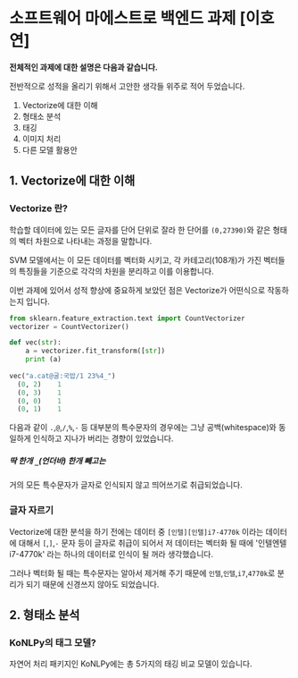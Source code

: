 # 소프트웨어 마에스트로 백엔드 과제 [이호연]
**전체적인 과제에 대한 설명은 다음과 같습니다.**

전반적으로 성적을 올리기 위해서 고안한 생각들 위주로 적어 두었습니다.

1. Vectorize에 대한 이해
2. 형태소 분석
2. 태깅
3. 이미지 처리
4. 다른 모델 활용안

## 1. Vectorize에 대한 이해

### Vectorize 란?
 학습할 데이터에 있는 모든 글자를 단어 단위로 잘라 한 단어를 `(0,27390)`와 같은 형태의 벡터 차원으로 나타내는 과정을 말합니다.

SVM 모델에서는 이 모든 데이터를 벡터화 시키고,
각 카테고리(108개)가 가진 벡터들의 특징들을 기준으로 각각의 차원을 분리하고 이를 이용합니다.

이번 과제에 있어서 성적 향상에 중요하게 보았던 점은 Vectorize가 어떤식으로 작동하는지 입니다. 

```python
from sklearn.feature_extraction.text import CountVectorizer
vectorizer = CountVectorizer()

def vec(str):
	a = vectorizer.fit_transform([str])
	print (a)
	
vec("a.cat@굴:국밥/1 23%4_")
  (0, 2)	1
  (0, 3)	1
  (0, 0)	1
  (0, 1)	1
```

다음과 같이 `.`,`@`,`/`,`%`,`-` 등 대부분의 특수문자의 경우에는 그냥 공백(whitespace)와 동일하게 인식하고 지나가 버리는 경향이 있었습니다. 

##### 딱  한개 `_`(언더바) 한개 빼고는
거의 모든 특수문자가 글자로 인식되지 않고 띄어쓰기로 취급되었습니다.

### 글자 자르기
Vectorize에 대한 분석을 하기 전에는 데이터 중 `[인텔][인텔]i7-4770k` 이라는 데이터에 대해서 `[`,`]`,`-` 문자 등이 글자로 취급이 되어서 저 데이터는 벡터화 될 때에 '인텔엔텔i7-4770k' 라는 하나의 데이터로 인식이 될 꺼라 생각했습니다.

그러나 벡터화 될 때는 특수문자는 알아서 제거해 주기 때문에 `인텔`,`인텔`,`i7`,`4770k`로 분리가 되기 때문에 신경쓰지 않아도 되었습니다.

## 2. 형태소 분석

### KoNLPy의 태그 모델?
자연어 처리 패키지인 KoNLPy에는 총 5가지의 태깅 비교 모델이 있습니다.
